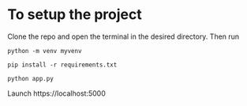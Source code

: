 # To setup the project

Clone the repo and open the terminal in the desired directory.
Then run


```
python -m venv myvenv
```

```
pip install -r requirements.txt
```

```
python app.py
```

Launch https://localhost:5000
